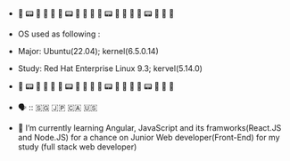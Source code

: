 - 🧪 📟 🥼 🔬 🧬 🧪 📟 🥼 🔬 🧬 🧪 📟 🥼 🔬 🧬 🧪 📟 🥼 🔬 🧬
- OS used as following :
- Major: Ubuntu(22.04); kernel(6.5.0.14)
- Study: Red Hat Enterprise Linux 9.3; kervel(5.14.0)
- 🧪 📟 🥼 🔬 🧬 🧪 📟 🥼 🔬 🧬 🧪 📟 🥼 🔬 🧬 🧪 📟 🥼 🔬 🧬 

- 🗣️ :: 🇸🇬 🇯🇵 🇨🇦 🇺🇸
- 🌱 I’m currently learning Angular, JavaScript and its framworks(React.JS and Node.JS) for a chance on Junior Web developer(Front-End) for my study (full stack web developer)


<!---
c4hun/c4hun is a ✨ special ✨ repository because its `README.md` (this file) appears on your GitHub profile.
You can click the Preview link to take a look at your changes.
--->
